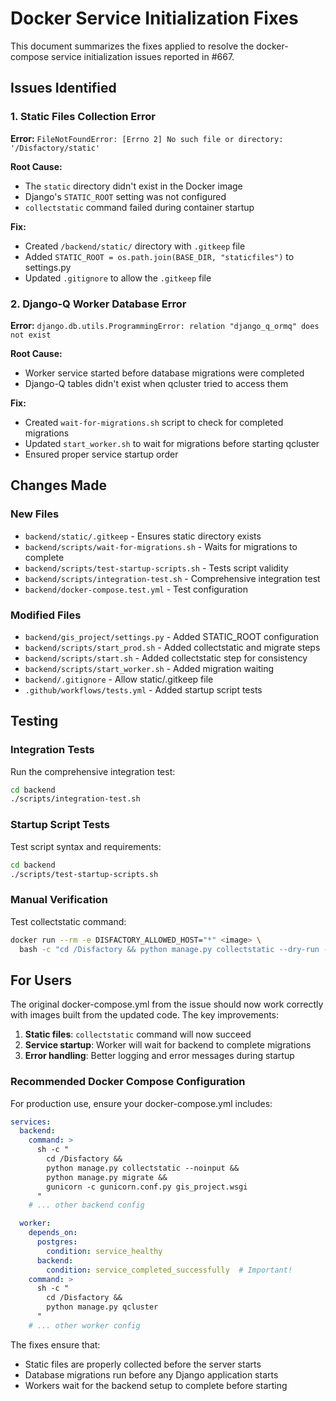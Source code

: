 # Docker Service Initialization Fixes

This document summarizes the fixes applied to resolve the docker-compose service initialization issues reported in #667.

## Issues Identified

### 1. Static Files Collection Error
**Error:** `FileNotFoundError: [Errno 2] No such file or directory: '/Disfactory/static'`

**Root Cause:** 
- The `static` directory didn't exist in the Docker image
- Django's `STATIC_ROOT` setting was not configured
- `collectstatic` command failed during container startup

**Fix:**
- Created `/backend/static/` directory with `.gitkeep` file
- Added `STATIC_ROOT = os.path.join(BASE_DIR, "staticfiles")` to settings.py
- Updated `.gitignore` to allow the `.gitkeep` file

### 2. Django-Q Worker Database Error
**Error:** `django.db.utils.ProgrammingError: relation "django_q_ormq" does not exist`

**Root Cause:**
- Worker service started before database migrations were completed
- Django-Q tables didn't exist when qcluster tried to access them

**Fix:**
- Created `wait-for-migrations.sh` script to check for completed migrations
- Updated `start_worker.sh` to wait for migrations before starting qcluster
- Ensured proper service startup order

## Changes Made

### New Files
- `backend/static/.gitkeep` - Ensures static directory exists
- `backend/scripts/wait-for-migrations.sh` - Waits for migrations to complete
- `backend/scripts/test-startup-scripts.sh` - Tests script validity
- `backend/scripts/integration-test.sh` - Comprehensive integration test
- `backend/docker-compose.test.yml` - Test configuration

### Modified Files
- `backend/gis_project/settings.py` - Added STATIC_ROOT configuration
- `backend/scripts/start_prod.sh` - Added collectstatic and migrate steps
- `backend/scripts/start.sh` - Added collectstatic step for consistency
- `backend/scripts/start_worker.sh` - Added migration waiting
- `backend/.gitignore` - Allow static/.gitkeep file
- `.github/workflows/tests.yml` - Added startup script tests

## Testing

### Integration Tests
Run the comprehensive integration test:
```bash
cd backend
./scripts/integration-test.sh
```

### Startup Script Tests
Test script syntax and requirements:
```bash
cd backend
./scripts/test-startup-scripts.sh
```

### Manual Verification
Test collectstatic command:
```bash
docker run --rm -e DISFACTORY_ALLOWED_HOST="*" <image> \
  bash -c "cd /Disfactory && python manage.py collectstatic --dry-run --noinput"
```

## For Users

The original docker-compose.yml from the issue should now work correctly with images built from the updated code. The key improvements:

1. **Static files**: `collectstatic` command will now succeed
2. **Service startup**: Worker will wait for backend to complete migrations
3. **Error handling**: Better logging and error messages during startup

### Recommended Docker Compose Configuration

For production use, ensure your docker-compose.yml includes:

```yaml
services:
  backend:
    command: >
      sh -c "
        cd /Disfactory &&
        python manage.py collectstatic --noinput &&
        python manage.py migrate &&
        gunicorn -c gunicorn.conf.py gis_project.wsgi
      "
    # ... other backend config

  worker:
    depends_on:
      postgres:
        condition: service_healthy
      backend:
        condition: service_completed_successfully  # Important!
    command: >
      sh -c "
        cd /Disfactory &&
        python manage.py qcluster
      "
    # ... other worker config
```

The fixes ensure that:
- Static files are properly collected before the server starts
- Database migrations run before any Django application starts
- Workers wait for the backend setup to complete before starting